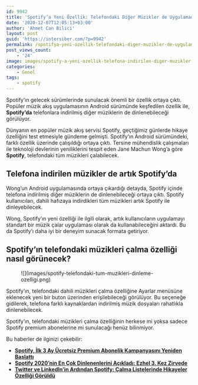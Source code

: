 ```yaml
---
id: 9942
title: 'Spotify’a Yeni Özellik: Telefondaki Diğer Müzikler de Uygulamada Dinlenebilecek'
date: '2020-12-07T12:05:13+03:00'
author: 'Ahmet Can Bilici'
layout: post
guid: 'https://intersiber.com/?p=9942'
permalink: /spotifya-yeni-ozellik-telefondaki-diger-muzikler-de-uygulamada-dinlenebilecek/
post_views_count:
    - '24'
image: images/spotify-a-yeni-ozellik-telefona-indirilen-diger-muzikler-de-uygulamada-dinlenebilecek.jpeg
categories:
    - Genel
tags:
    - spotify
---
```


Spotify’ın gelecek sürümlerinde sunulacak önemli bir özellik ortaya çıktı. Popüler müzik akış uygulamasının Android sürümünde keşfedilen özellik ile, **Spotify’da** telefonlara indirilmiş diğer müziklerin de dinlenebileceği görülüyor.

Dünyanın en popüler müzik akış servisi Spotify, geçtiğimiz günlerde hikaye özelliğini test etmesiyle gündeme gelmişti. Spotify’ın Android sürümündeki, farklı özellik üzerinde çalışıldığı ortaya çıktı. Tersine mühendislik çalışmaları ile teknoloji devlerinin yeniliklerini tespit eden Jane Machun Wong’a göre **Spotify**, telefondaki tüm müzikleri çalabilecek.

## Telefona indirilen müzikler de artık Spotify’da

Wong’un Android uygulamasında ortaya çıkardığı detayda, Spotify içinde telefona indirilmiş diğer müziklerin de dinlenebileceği ortaya çıktı. Spotify kullanıcıları, dahili hafızaya indirdikleri tüm müzikleri artık Spotify ile dinleyebilecek.

Wong, Spotify’ın yeni özelliği ile ilgili olarak, artık kullanıcıların uygulamayı standart bir müzik çalar uygulaması olarak da kullanabileceğini aktardı. Bu da Spotify’ı daha iyi bir deneyim sunacak formata getiriyor.

## Spotify’ın telefondaki müzikleri çalma özelliği nasıl görünecek?

<figure class="wp-block-image size-large">![](images/spotify-telefondaki-tum-muzikleri-dinleme-ozelligi.png)</figure>Spotify’ın, telefondaki dahili müzikleri çalma özelliğine Ayarlar menüsüne eklenecek yeni bir buton üzerinden erişilebileceği görülüyor. Bu seçeneğe gidilerek, telefona farklı kaynaklardan indirilmiş müzik dosyaları rahatlıkla dinlenebilecek.

Spotify’ın, telefondaki müzikleri çalma özelliğinin herkese mi yoksa sadece Spotify premium abonelerine mi sunulacağı henüz bilinmiyor.

Bu haberler de ilginizi çekebilir:

- **[Spotify, İlk 3 Ay Ücretsiz Premium Abonelik Kampanyasını Yeniden Başlattı](https://intersiber.com/spotify-ilk-3-ay-ucretsiz-premium-abonelik-kampanyasini-yeniden-baslatti/)**
- **[Spotify 2020’nin En Çok Dinlenenlerini Açıkladı: Ezhel 3. Kez Zirvede](https://intersiber.com/spotify-2020nin-en-cok-dinlenenlerini-acikladi-ezhel-3-kez-zirvede/)**
- **[Twitter ve LinkedIn’in Ardından Spotify: Çalma Listelerinde Hikayeler Özelliği Görüldü](https://intersiber.com/twitter-ve-linkedinin-ardindan-spotify-calma-listelerinde-hikayeler-ozelligi-goruldu/)**